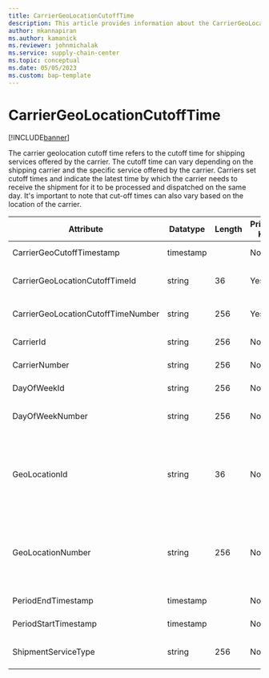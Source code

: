 ```yaml
---
title: CarrierGeoLocationCutoffTime
description: This article provides information about the CarrierGeoLocationCutoffTime entity.
author: mkannapiran
ms.author: kamanick
ms.reviewer: johnmichalak
ms.service: supply-chain-center
ms.topic: conceptual
ms.date: 05/05/2023
ms.custom: bap-template
---
```


# **CarrierGeoLocationCutoffTime**

[!INCLUDE[banner](../../includes/banner.md)]

The carrier geolocation cutoff time refers to the cutoff time for shipping services offered by the carrier. The cutoff time can vary depending on the shipping carrier and the specific service offered by the carrier. Carriers set cutoff times and indicate the latest time by which the carrier needs to receive the shipment for it to be processed and dispatched on the same day. It's important to note that cut-off times can also vary based on the location of the carrier.


|	Attribute	|	Datatype	|	Length	|	Primary Key	|	Description	|
|---------------|--------|------|----------|-----------|
|	CarrierGeoCutoffTimestamp	|	timestamp	|		|	No	|	The cutoff time of the carrier.	|
|	CarrierGeoLocationCutoffTimeId	|	string	|	36	|	Yes	|	The unique ID of the carrier location cutoff time.	|
|	CarrierGeoLocationCutoffTimeNumber	|	string	|	256	|	Yes	|	The unique number of the carrier location cutoff time.	|
|	CarrierId	|	string	|	256	|	No	|	The unique ID of the carrier.	|
|	CarrierNumber	|	string	|	256	|	No	|	The unique number of the carrier.	|
|	DayOfWeekId	|	string	|	256	|	No	|	The ID of the day of the week.	|
|	DayOfWeekNumber	|	string	|	256	|	No	|	The unique number of the day of the week.	|
|	GeoLocationId	|	string	|	36	|	No	|	The unique identifier of a Location. GeoLocationID is autogenerated by Supply Chain Center or Microsoft Dynamics 365 applications.	|
|	GeoLocationNumber	|	string	|	256	|	No	|	The unique number of a location. GeoLocationNumber is a referenced in an external system to identify the unique location.	|
|	PeriodEndTimestamp	|	timestamp	|		|	No	|	Validity end date of this record.	|
|	PeriodStartTimestamp	|	timestamp	|		|	No	|	Validity start date of this record.	|
|	ShipmentServiceType	|	string	|	256	|	No	|	Type of service provided by the carrier.	|
